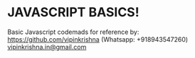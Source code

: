 # JAVASCRIPT BASICS!
Basic Javascript codemads for reference by:
https://github.com/vipinkrishna (Whatsapp: +918943547260)
vipinkrishna.in@gmail.com